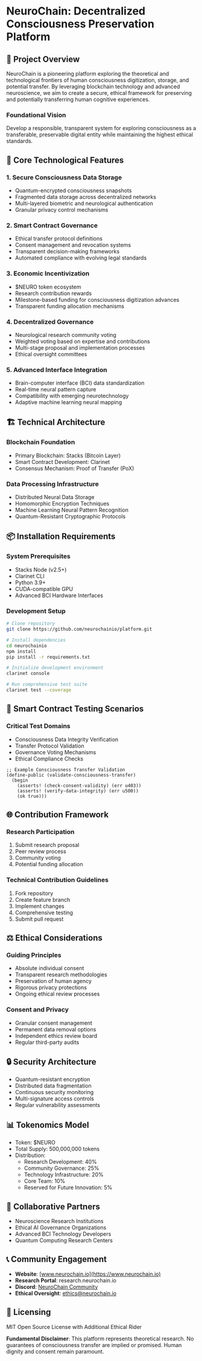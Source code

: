 # NeuroChain: Decentralized Consciousness Preservation Platform

## 🧠 Project Overview

NeuroChain is a pioneering platform exploring the theoretical and technological frontiers of human consciousness digitization, storage, and potential transfer. By leveraging blockchain technology and advanced neuroscience, we aim to create a secure, ethical framework for preserving and potentially transferring human cognitive experiences.

### Foundational Vision
Develop a responsible, transparent system for exploring consciousness as a transferable, preservable digital entity while maintaining the highest ethical standards.

## 🔬 Core Technological Features

### 1. Secure Consciousness Data Storage
- Quantum-encrypted consciousness snapshots
- Fragmented data storage across decentralized networks
- Multi-layered biometric and neurological authentication
- Granular privacy control mechanisms

### 2. Smart Contract Governance
- Ethical transfer protocol definitions
- Consent management and revocation systems
- Transparent decision-making frameworks
- Automated compliance with evolving legal standards

### 3. Economic Incentivization
- $NEURO token ecosystem
- Research contribution rewards
- Milestone-based funding for consciousness digitization advances
- Transparent funding allocation mechanisms

### 4. Decentralized Governance
- Neurological research community voting
- Weighted voting based on expertise and contributions
- Multi-stage proposal and implementation processes
- Ethical oversight committees

### 5. Advanced Interface Integration
- Brain-computer interface (BCI) data standardization
- Real-time neural pattern capture
- Compatibility with emerging neurotechnology
- Adaptive machine learning neural mapping

## 🏗️ Technical Architecture

### Blockchain Foundation
- Primary Blockchain: Stacks (Bitcoin Layer)
- Smart Contract Development: Clarinet
- Consensus Mechanism: Proof of Transfer (PoX)

### Data Processing Infrastructure
- Distributed Neural Data Storage
- Homomorphic Encryption Techniques
- Machine Learning Neural Pattern Recognition
- Quantum-Resistant Cryptographic Protocols

## 📦 Installation Requirements

### System Prerequisites
- Stacks Node (v2.5+)
- Clarinet CLI
- Python 3.9+
- CUDA-compatible GPU
- Advanced BCI Hardware Interfaces

### Development Setup
```bash
# Clone repository
git clone https://github.com/neurochainio/platform.git

# Install dependencies
cd neurochainio
npm install
pip install -r requirements.txt

# Initialize development environment
clarinet console

# Run comprehensive test suite
clarinet test --coverage
```

## 🧪 Smart Contract Testing Scenarios

### Critical Test Domains
- Consciousness Data Integrity Verification
- Transfer Protocol Validation
- Governance Voting Mechanisms
- Ethical Compliance Checks

```clarinet
;; Example Consciousness Transfer Validation
(define-public (validate-consciousness-transfer)
  (begin
    (asserts! (check-consent-validity) (err u403))
    (asserts! (verify-data-integrity) (err u500))
    (ok true)))
```

## 🌐 Contribution Framework

### Research Participation
1. Submit research proposal
2. Peer review process
3. Community voting
4. Potential funding allocation

### Technical Contribution Guidelines
1. Fork repository
2. Create feature branch
3. Implement changes
4. Comprehensive testing
5. Submit pull request

## ⚖️ Ethical Considerations

### Guiding Principles
- Absolute individual consent
- Transparent research methodologies
- Preservation of human agency
- Rigorous privacy protections
- Ongoing ethical review processes

### Consent and Privacy
- Granular consent management
- Permanent data removal options
- Independent ethics review board
- Regular third-party audits

## 🔒 Security Architecture

- Quantum-resistant encryption
- Distributed data fragmentation
- Continuous security monitoring
- Multi-signature access controls
- Regular vulnerability assessments

## 📊 Tokenomics Model

- Token: $NEURO
- Total Supply: 500,000,000 tokens
- Distribution:
    - Research Development: 40%
    - Community Governance: 25%
    - Technology Infrastructure: 20%
    - Core Team: 10%
    - Reserved for Future Innovation: 5%

## 🤝 Collaborative Partners
- Neuroscience Research Institutions
- Ethical AI Governance Organizations
- Advanced BCI Technology Developers
- Quantum Computing Research Centers

## 📞 Community Engagement
- **Website**: [www.neurochain.io](https://www.neurochain.io)
- **Research Portal**: research.neurochain.io
- **Discord**: [NeuroChain Community](https://discord.gg/neurochain)
- **Ethical Oversight**: ethics@neurochain.io

## 📄 Licensing
MIT Open Source License with Additional Ethical Rider

**Fundamental Disclaimer**: This platform represents theoretical research. No guarantees of consciousness transfer are implied or promised. Human dignity and consent remain paramount.
